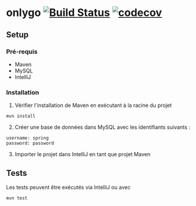 # onlygo [![Build Status](https://travis-ci.org/heptastique/onlygo.svg?branch=master)](https://travis-ci.org/heptastique/onlygo) [![codecov](https://codecov.io/gh/heptastique/onlygo/branch/master/graph/badge.svg)](https://codecov.io/gh/heptastique/onlygo)

## Setup

### Pré-requis
- Maven
- MySQL
- IntelliJ

### Installation
1. Vérifier l'installation de Maven en exécutant à la racine du projet
```
mvn install
```
2. Créer une base de données dans MySQL avec les identifiants suivants :
```
username: spring
password: password
```
3. Importer le projet dans IntelliJ en tant que projet Maven

## Tests
Les tests peuvent être exécutés via IntelliJ ou avec
```
mvn test
```
